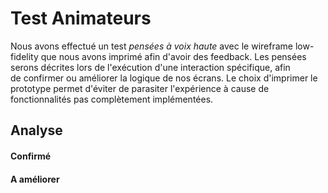 # Test Animateurs

Nous avons effectué un test *pensées à voix haute* avec le wireframe low-fidelity que nous avons imprimé afin d'avoir des feedback. Les pensées serons décrites lors de l'exécution d'une interaction spécifique, afin de confirmer ou améliorer la logique de nos écrans. Le choix d'imprimer le prototype permet d'éviter de parasiter l'expérience à cause de fonctionnalités pas complètement implémentées.

## Analyse

#### Confirmé
#### A améliorer
